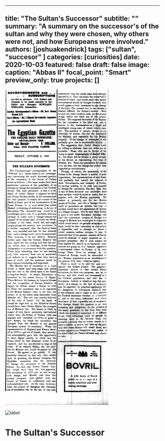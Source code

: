 ---
title: "The Sultan's Successor"
subtitle: "" <!--optional-->
summary: "A summary on the successor's of the sultan and why they were chosen, why others were not, and how Europeans were involved."
authors: [joshuakendrick]
tags: ["sultan", "succesor" <!--add more as needed-->]
categories: [curiosities]
date: 2020-10-03
featured: false
draft: false
image:
  caption: "Abbas II"
  focal_point: "Smart"
  preview_only: true
projects: []
--
![The Sultan's Successor](BlogPost.jpg "Article")

![label](featured.jpg)

   # The Sultan's Successor
